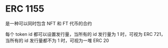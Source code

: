 # ERC 1155
<p id="3H9e4dkz75aGgiqi4u46aA">

是一种可以同时包含 NFT 和 FT 代币的合约

</p>

<p id="xtoyVq5ZvdyfkTk7BBLr1F">

每个 token id 都可以设置发行量，当所有的 id 发行量为 1 时，可视为 ERC 721，当所有的 id 发行量都不为 1 时，可视为一堆 ERC 20

</p>
